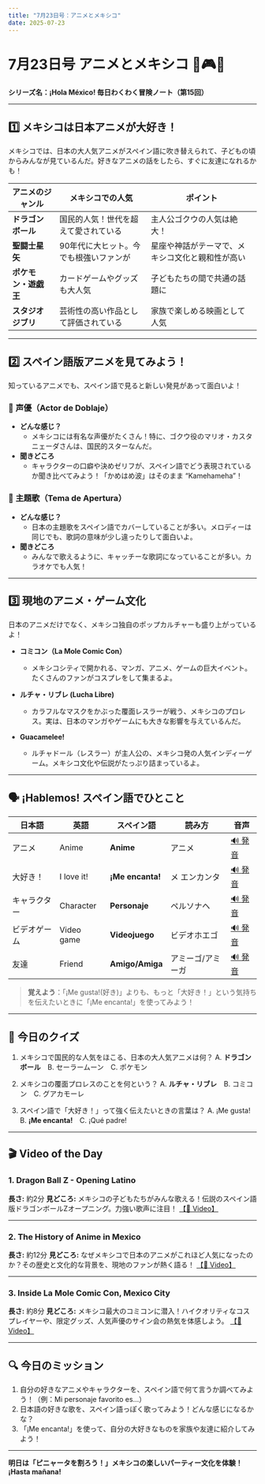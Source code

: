 ```yaml
---
title: "7月23日号：アニメとメキシコ"
date: 2025-07-23
---
```


# 7月23日号 アニメとメキシコ 🐲🎮🎌
**シリーズ名：¡Hola México! 毎日わくわく冒険ノート（第15回）**

---

## 1️⃣ メキシコは日本アニメが大好き！

メキシコでは、日本の大人気アニメがスペイン語に吹き替えられて、子どもの頃からみんなが見ているんだ。好きなアニメの話をしたら、すぐに友達になれるかも！

| アニメのジャンル | メキシコでの人気 | ポイント |
|----------------|----------------|----------|
| **ドラゴンボール** | 国民的人気！世代を超えて愛されている | 主人公ゴクウの人気は絶大！ |
| **聖闘士星矢** | 90年代に大ヒット。今でも根強いファンが | 星座や神話がテーマで、メキシコ文化と親和性が高い |
| **ポケモン・遊戯王** | カードゲームやグッズも大人気 | 子どもたちの間で共通の話題に |
| **スタジオジブリ** | 芸術性の高い作品として評価されている | 家族で楽しめる映画として人気 |

---

## 2️⃣ スペイン語版アニメを見てみよう！

知っているアニメでも、スペイン語で見ると新しい発見があって面白いよ！

### 🎤 **声優（Actor de Doblaje）**
- **どんな感じ？**
  - メキシコには有名な声優がたくさん！特に、ゴクウ役のマリオ・カスタニェーダさんは、国民的スターなんだ。
- **聞きどころ**
  - キャラクターの口癖や決めゼリフが、スペイン語でどう表現されているか聞き比べてみよう！「かめはめ波」はそのまま “Kamehameha”！

### 🎵 **主題歌（Tema de Apertura）**
- **どんな感じ？**
  - 日本の主題歌をスペイン語でカバーしていることが多い。メロディーは同じでも、歌詞の意味が少し違ったりして面白いよ。
- **聞きどころ**
  - みんなで歌えるように、キャッチーな歌詞になっていることが多い。カラオケでも人気！

---

## 3️⃣ 現地のアニメ・ゲーム文化

日本のアニメだけでなく、メキシコ独自のポップカルチャーも盛り上がっているよ！

- **コミコン（La Mole Comic Con）**
  - メキシコシティで開かれる、マンガ、アニメ、ゲームの巨大イベント。たくさんのファンがコスプレをして集まるよ。

- **ルチャ・リブレ (Lucha Libre)**
  - カラフルなマスクをかぶった覆面レスラーが戦う、メキシコのプロレス。実は、日本のマンガやゲームにも大きな影響を与えているんだ。

- **Guacamelee!**
  - ルチャドール（レスラー）が主人公の、メキシコ発の人気インディーゲーム。メキシコ文化や伝説がたっぷり詰まっているよ。

---

## 🗣️ ¡Hablemos! スペイン語でひとこと

| 日本語 | 英語 | スペイン語 | 読み方 | 音声 |
|--------|------|------------|--------|------|
| アニメ | Anime | **Anime** | アニメ | [🔊 発音](https://www.spanishdict.com/pronunciation/anime) |
| 大好き！ | I love it! | **¡Me encanta!** | メ エンカンタ | [🔊 発音](https://www.spanishdict.com/pronunciation/me%20encanta) |
| キャラクター | Character | **Personaje** | ペルソナヘ | [🔊 発音](https://www.spanishdict.com/pronunciation/personaje) |
| ビデオゲーム | Video game | **Videojuego** | ビデオホエゴ | [🔊 発音](https://www.spanishdict.com/pronunciation/videojuego) |
| 友達 | Friend | **Amigo/Amiga** | アミーゴ/アミーガ | [🔊 発音](https://www.spanishdict.com/pronunciation/amigo) |

> **覚えよう**：「¡Me gusta!(好き)」よりも、もっと「大好き！」という気持ちを伝えたいときに「¡Me encanta!」を使ってみよう！

---

## 🎲 今日のクイズ

1. メキシコで国民的な人気をほこる、日本の大人気アニメは何？
   A. **ドラゴンボール**　B. セーラームーン　C. ポケモン

2. メキシコの覆面プロレスのことを何という？
   A. **ルチャ・リブレ**　B. コミコン　C. グアカモーレ

3. スペイン語で「大好き！」って強く伝えたいときの言葉は？
   A. ¡Me gusta!　B. **¡Me encanta!**　C. ¡Qué padre!

---

## 🎬 Video of the Day

### 1. **Dragon Ball Z - Opening Latino**

**長さ:** 約2分
**見どころ:** メキシコの子どもたちがみんな歌える！伝説のスペイン語版ドラゴンボールZオープニング。力強い歌声に注目！
[【🔗 Video】](https://www.youtube.com/watch?v=4i32iV2-Q2o)

---

### 2. **The History of Anime in Mexico**

**長さ:** 約12分
**見どころ:** なぜメキシコで日本のアニメがこれほど人気になったのか？その歴史と文化的な背景を、現地のファンが熱く語る！
[【🔗 Video】](https://www.youtube.com/watch?v=y-dQyDQQaU4)

---

### 3. **Inside La Mole Comic Con, Mexico City**

**長さ:** 約8分
**見どころ:** メキシコ最大のコミコンに潜入！ハイクオリティなコスプレイヤーや、限定グッズ、人気声優のサイン会の熱気を体感しよう。
[【🔗 Video】](https://www.youtube.com/watch?v=1F-TvxUpTqU)

---

## 🔍 今日のミッション

1. 自分の好きなアニメやキャラクターを、スペイン語で何て言うか調べてみよう！（例：Mi personaje favorito es...）
2. 日本語の好きな歌を、スペイン語っぽく歌ってみよう！どんな感じになるかな？
3. 「¡Me encanta!」を使って、自分の大好きなものを家族や友達に紹介してみよう！

---

**明日は「ピニャータを割ろう！」メキシコの楽しいパーティー文化を体験！ ¡Hasta mañana!**
